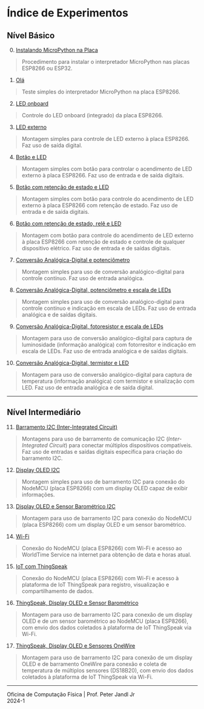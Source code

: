 # Índice de Experimentos

## Nível Básico

0. [Instalando MicroPython na Placa](../NodeMCU/Instalando-MicroPython-na-Placa.md)
> Procedimento para instalar o interpretador MicroPython nas placas ESP8266 ou ESP32.

1. [Olá](../T-2024-1/01_Ola.md)
> Teste simples do interpretador MicroPython na placa ESP8266.

2. [LED onboard](../T-2024-1/02_led_onboard.md)
> Controle do LED onboard (integrado) da placa ESP8266.

3. [LED externo](../T-2024-1/03_led_externo.md)
> Montagem simples para controle de LED externo à placa ESP8266. Faz uso de saída digital.

4. [Botão e LED](../T-2024-1/04_botao_led.md)
> Montagem simples com botão para controlar o acendimento de LED externo à placa ESP8266. Faz uso de entrada e de saída digitais.

5. [Botão com retenção de estado e LED](../T-2024-1/05_botao_led_estado.md)
> Montagem simples com botão para controle do acendimento de LED externo à placa ESP8266 com retenção de estado. Faz uso de entrada e de saída digitais.

6. [Botão com retenção de estado, relê e LED](../T-2024-1/06_botao_led_rele.md)
> Montagem com botão para controle do acendimento de LED externo à placa ESP8266 com retenção de estado e controle de qualquer dispositivo elétrico. Faz uso de entrada e de saídas digitais.

7. [Conversão Analógica-Digital e potenciômetro](../T-2024-1/07_ADC_pot.md)
> Montagem simples para uso de conversão analógico-digital para controle contínuo. Faz uso de entrada analógica.

8. [Conversão Analógica-Digital, potenciômetro e escala de LEDs](../T-2024-1/08_ADC_pot_leds.md)
> Montagem simples para uso de conversão analógico-digital para controle contínuo e indicação em escala de LEDs. Faz uso de entrada analógica e de saídas digitais.

9. [Conversão Analógica-Digital, fotoresistor e escala de LEDs](../T-2024-1/09_ADC_ldr_leds.md)
> Montagem para uso de conversão analógico-digital para captura de luminosidade (informação analógica) com fotorresitor e indicação em escala de LEDs. Faz uso de entrada analógica e de saídas digitais.

10. [Conversão Analógica-Digital, termistor e LED](../T-2024-1/10_ADC_ntc.md)
> Montagem para uso de conversão analógico-digital para captura de temperatura (informação analógica) com termistor e sinalização com LED. Faz uso de entrada analógica e de saída digital.

---

## Nível Intermediário

11. [Barramento I2C (Inter-Integrated Circuit)](../T-2024-1/11_i2c.md)
> Montagens para uso de barramento de comunicação I2C (*Inter-Integrated Circuit*) para conectar múltiplos dispositivos compatíveis. Faz uso de entradas e saídas digitais específica para criação do barramento I2C.

12. [Display OLED I2C](../T-2024-1/12_oled_i2c.md)
> Montagem simples para uso de barramento I2C para conexão do NodeMCU (placa ESP8266) com um display OLED capaz de exibir informações.

13. [Display OLED e Sensor Barométrico I2C](../T-2024-1/13_oled_bmp180_i2c.md)
> Montagem para uso de barramento I2C para conexão do NodeMCU (placa ESP8266) com um display OLED e um sensor barométrico.

14. [Wi-Fi](../T-2024-1/14_wifi.md)
> Conexão do NodeMCU (placa ESP8266) com Wi-Fi e acesso ao WorldTime Service na internet para obtenção de data e horas atual.

15. [IoT com ThingSpeak](../T-2024-1/15_thingspeak.md)
> Conexão do NodeMCU (placa ESP8266) com Wi-Fi e acesso à plataforma de IoT ThingSpeak para registro, visualização e compartilhamento de dados.

16. [ThingSpeak, Display OLED e Sensor Barométrico](../T-2024-1/16_ts_oled_bmp180_i2c.md)
> Montagem para uso de barramento I2C para conexão de um display OLED e de um sensor barométrico ao NodeMCU (placa ESP8266), com envio dos dados coletados à plataforma de IoT ThingSpeak via Wi-Fi.

17. [ThingSpeak, Display OLED e Sensores OneWire](../T-2024-1/17_ts_oled_i2c_ds18b20.md)
> Montagem para uso de barramento I2C para conexão de um display OLED e de barramento OneWire para conexão e coleta de temperatura de múltiplos sensores (DS18B20), com envio dos dados coletados à plataforma de IoT ThingSpeak via Wi-Fi.
---

Oficina de Computação Física | Prof. Peter Jandl Jr
<br/>2024-1
